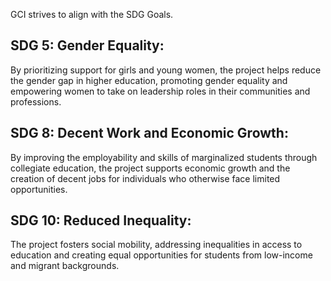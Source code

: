 GCI strives to align with the SDG Goals.

## SDG 5: Gender Equality:

By prioritizing support for girls and young women, the project helps reduce the gender gap in higher education, promoting gender equality and empowering women to take on leadership roles in their communities and professions.

## SDG 8: Decent Work and Economic Growth:

By improving the employability and skills of marginalized students through collegiate education, the project supports economic growth and the creation of decent jobs for individuals who otherwise face limited opportunities.

## SDG 10: Reduced Inequality:

The project fosters social mobility, addressing inequalities in access to education and creating equal opportunities for students from low-income and migrant backgrounds.

